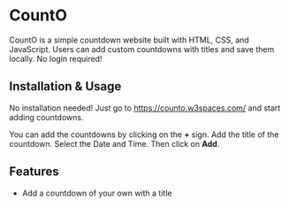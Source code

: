 # CountO

CountO is a simple countdown website built with HTML, CSS, and JavaScript. Users can add custom countdowns with titles and save them locally. No login required!

## Installation & Usage

No installation needed! Just go to https://counto.w3spaces.com/ and start adding countdowns.

You can add the countdowns by clicking on the **+** sign.
Add the title of the countdown.
Select the Date and Time.
Then click on **Add**.

## Features

- Add a countdown of your own with a title
